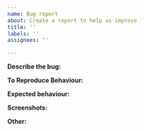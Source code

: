 ```yaml
---
name: Bug report
about: Create a report to help us improve
title: ''
labels: ''
assignees: ''

---
```


**Describe the bug:**
<!-- A clear and concise description of what the bug is. -->

**To Reproduce Behaviour:**
<!--
Eg:
Steps to reproduce the behaviour:
1. Go to '...'
1. Click on '....'
1. Scroll down to '....'
1. Show the error
-->
<!-- The '1.' is the markdown syntax for an ordered list, please stick to it -->

**Expected behaviour:**
<!-- A clear and concise description of what you expected to happen. -->

**Screenshots:**
<!-- If possible, add screenshots to help explain your problem. -->

**Other:**
<!-- Add any other context about the problem here. Delete if not needed -->
